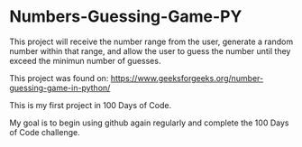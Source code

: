 # Numbers-Guessing-Game-PY
 This project will receive the number range from the user, generate a random number within that range, and allow the user to guess the number until they exceed the minimun number of guesses.

This project was found on: https://www.geeksforgeeks.org/number-guessing-game-in-python/

This is my first project in 100 Days of Code.

My goal is to begin using github again regularly and complete the 100 Days of Code challenge.